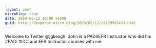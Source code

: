 ```yaml
---
layout: post
microblog: true
date: 2009-06-12 10:00 +1000
guid: http://desparoz.micro.blog/2009/06/12/t2129985433.html
---
```

Welcome to Twitter @jgkeogh. John is a PADI/EFR Instructor who did his #PADI #IDC and EFR Instructor courses with me.
